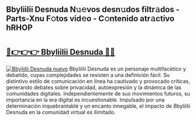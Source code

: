 ## Bbyliilii Desnuda N𝚞𝚎vos desn𝚞dos filtr𝚊dos - Parts-Xnu F𝚘tos vid𝚎o - C𝚘ntenido atr𝚊ctivo hRHOP

# <h2><a href="http://mb48mmy.tromn.icu/?c=Bbyliilii+Desnuda">🔗👉👉👉 Bbyliilii Desnuda 🔗🔗</a></h2>

[![Bbyliilii Desnuda nuevo](https://i.imgur.com/pEAQMta.gif)](http://mb48mmy.tromn.icu/?c=Bbyliilii+Desnuda)
Bbyliilii Desnuda es un personaje multifacético y debatido, cuyas complejidades se resisten a una definición fácil.  Su distintivo estilo de comunicación en línea ha cautivado y provocado críticas, generando debates sobre privacidad, autoexpresión y la dinámica de las comunidades digitales. Independientemente de sus movimientos futuros, su importancia en la era digital es incuestionable. Impulsado por una determinación inquebrantable y un encanto innegable, el impacto de Bbyliilii Desnuda en la comunidad virtual es ilimitado.
